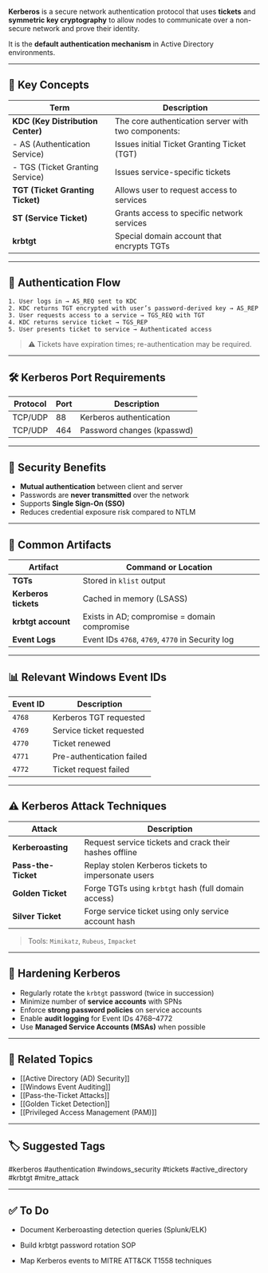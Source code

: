 **Kerberos** is a secure network authentication protocol that uses **tickets** and **symmetric key cryptography** to allow nodes to communicate over a non-secure network and prove their identity.

It is the **default authentication mechanism** in Active Directory environments.

---

## 🎯 Key Concepts

| Term              | Description                                                    |
|-------------------|----------------------------------------------------------------|
| **KDC (Key Distribution Center)** | The core authentication server with two components: |
| - AS (Authentication Service)     | Issues initial Ticket Granting Ticket (TGT)        |
| - TGS (Ticket Granting Service)   | Issues service-specific tickets                    |
| **TGT (Ticket Granting Ticket)**  | Allows user to request access to services          |
| **ST (Service Ticket)**           | Grants access to specific network services         |
| **krbtgt**                        | Special domain account that encrypts TGTs          |

---

## 🔄 Authentication Flow

```text
1. User logs in → AS_REQ sent to KDC
2. KDC returns TGT encrypted with user’s password-derived key → AS_REP
3. User requests access to a service → TGS_REQ with TGT
4. KDC returns service ticket → TGS_REP
5. User presents ticket to service → Authenticated access
```

> ⚠️ Tickets have expiration times; re-authentication may be required.

---

## 🛠 Kerberos Port Requirements

|Protocol|Port|Description|
|---|---|---|
|TCP/UDP|88|Kerberos authentication|
|TCP/UDP|464|Password changes (kpasswd)|

---

## 🔐 Security Benefits

- **Mutual authentication** between client and server
- Passwords are **never transmitted** over the network
- Supports **Single Sign-On (SSO)**
- Reduces credential exposure risk compared to NTLM

---

## 📂 Common Artifacts

|Artifact|Command or Location|
|---|---|
|**TGTs**|Stored in `klist` output|
|**Kerberos tickets**|Cached in memory (LSASS)|
|**krbtgt account**|Exists in AD; compromise = domain compromise|
|**Event Logs**|Event IDs `4768`, `4769`, `4770` in Security log|

---

## 📊 Relevant Windows Event IDs

|Event ID|Description|
|---|---|
|`4768`|Kerberos TGT requested|
|`4769`|Service ticket requested|
|`4770`|Ticket renewed|
|`4771`|Pre-authentication failed|
|`4772`|Ticket request failed|

---

## ⚠️ Kerberos Attack Techniques

|Attack|Description|
|---|---|
|**Kerberoasting**|Request service tickets and crack their hashes offline|
|**Pass-the-Ticket**|Replay stolen Kerberos tickets to impersonate users|
|**Golden Ticket**|Forge TGTs using `krbtgt` hash (full domain access)|
|**Silver Ticket**|Forge service ticket using only service account hash|

> Tools: `Mimikatz`, `Rubeus`, `Impacket`

---

## 🔐 Hardening Kerberos

- Regularly rotate the `krbtgt` password (twice in succession)
- Minimize number of **service accounts** with SPNs
- Enforce **strong password policies** on service accounts
- Enable **audit logging** for Event IDs 4768–4772
- Use **Managed Service Accounts (MSAs)** when possible

---

## 🧠 Related Topics

- [[Active Directory (AD) Security]]
- [[Windows Event Auditing]]
- [[Pass-the-Ticket Attacks]]
- [[Golden Ticket Detection]]
- [[Privileged Access Management (PAM)]]

---

## 🏷 Suggested Tags

#kerberos #authentication #windows_security #tickets #active_directory #krbtgt #mitre_attack

---

## ✅ To Do

-  Document Kerberoasting detection queries (Splunk/ELK)
    
-  Build krbtgt password rotation SOP
    
-  Map Kerberos events to MITRE ATT&CK T1558 techniques